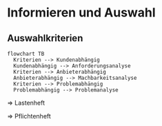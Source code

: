 # Informieren und Auswahl

## Auswahlkriterien

```mermaid
flowchart TB
  Kriterien --> Kundenabhängig
  Kundenabhängig --> Anforderungsanalyse
  Kriterien --> Anbieterabhängig
  Anbieterabhängig --> Machbarkeitsanalyse
  Kriterien --> Problemabhängig
  Problemabhängig --> Problemanalyse
```

=> Lastenheft

=> Pflichtenheft
